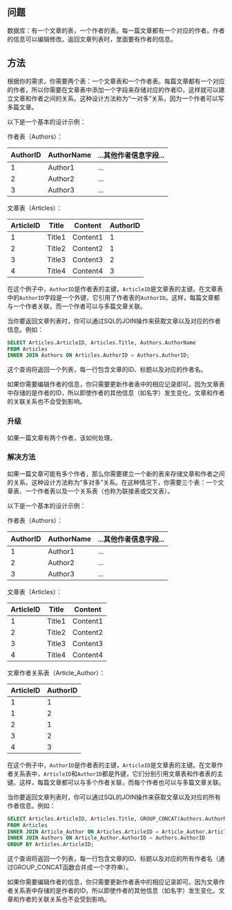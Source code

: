 ## 问题

数据库：有一个文章的表，一个作者的表。每一篇文章都有一个对应的作者。作者的信息可以编辑修改。返回文章列表时，里面要有作者的信息。

## 方法

根据你的需求，你需要两个表：一个文章表和一个作者表。每篇文章都有一个对应的作者，所以你需要在文章表中添加一个字段来存储对应的作者ID，这样就可以建立文章和作者之间的关系。这种设计方法称为“一对多”关系，因为一个作者可以写多篇文章。

以下是一个基本的设计示例：

作者表（Authors）：

| AuthorID | AuthorName | ...其他作者信息字段... |
| -------- | ---------- | ---------------------- |
| 1        | Author1    | ...                    |
| 2        | Author2    | ...                    |
| 3        | Author3    | ...                    |

文章表（Articles）：

| ArticleID | Title  | Content  | AuthorID |
| --------- | ------ | -------- | -------- |
| 1         | Title1 | Content1 | 1        |
| 2         | Title2 | Content2 | 1        |
| 3         | Title3 | Content3 | 2        |
| 4         | Title4 | Content4 | 3        |

在这个例子中，`AuthorID`是作者表的主键，`ArticleID`是文章表的主键。在文章表中的`AuthorID`字段是一个外键，它引用了作者表的`AuthorID`。这样，每篇文章都与一个作者关联，而一个作者可以与多篇文章关联。

当你要返回文章列表时，你可以通过SQL的JOIN操作来获取文章以及对应的作者信息。例如：

```sql
SELECT Articles.ArticleID, Articles.Title, Authors.AuthorName
FROM Articles
INNER JOIN Authors ON Articles.AuthorID = Authors.AuthorID;
```

这个查询将返回一个列表，每一行包含文章的ID、标题以及对应的作者名。

如果你需要编辑作者的信息，你只需要更新作者表中的相应记录即可。因为文章表中存储的是作者的ID，所以即使作者的其他信息（如名字）发生变化，文章和作者的关联关系也不会受到影响。

### 升级

如果一篇文章有两个作者，该如何处理。

### 解决方法

如果一篇文章可能有多个作者，那么你需要建立一个新的表来存储文章和作者之间的关系。这种设计方法称为“多对多”关系。在这种情况下，你需要三个表：一个文章表、一个作者表以及一个关系表（也称为联接表或交叉表）。

以下是一个基本的设计示例：

作者表（Authors）：

| AuthorID | AuthorName | ...其他作者信息字段... |
| -------- | ---------- | ---------------------- |
| 1        | Author1    | ...                    |
| 2        | Author2    | ...                    |
| 3        | Author3    | ...                    |

文章表（Articles）：

| ArticleID | Title  | Content  |
| --------- | ------ | -------- |
| 1         | Title1 | Content1 |
| 2         | Title2 | Content2 |
| 3         | Title3 | Content3 |
| 4         | Title4 | Content4 |

文章作者关系表（Article_Author）：

| ArticleID | AuthorID |
| --------- | -------- |
| 1         | 1        |
| 1         | 2        |
| 2         | 1        |
| 3         | 2        |
| 4         | 3        |

在这个例子中，`AuthorID`是作者表的主键，`ArticleID`是文章表的主键。在文章作者关系表中，`ArticleID`和`AuthorID`都是外键，它们分别引用文章表和作者表的主键。这样，每篇文章都可以与多个作者关联，而每个作者也可以与多篇文章关联。

当你要返回文章列表时，你可以通过SQL的JOIN操作来获取文章以及对应的所有作者信息。例如：

```sql
SELECT Articles.ArticleID, Articles.Title, GROUP_CONCAT(Authors.AuthorName) as AuthorNames
FROM Articles
INNER JOIN Article_Author ON Articles.ArticleID = Article_Author.ArticleID
INNER JOIN Authors ON Article_Author.AuthorID = Authors.AuthorID
GROUP BY Articles.ArticleID;
```

这个查询将返回一个列表，每一行包含文章的ID、标题以及对应的所有作者名（通过GROUP_CONCAT函数合并成一个字符串）。

如果你需要编辑作者的信息，你只需要更新作者表中的相应记录即可。因为文章作者关系表中存储的是作者的ID，所以即使作者的其他信息（如名字）发生变化，文章和作者的关联关系也不会受到影响。
